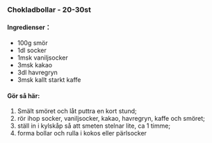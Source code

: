 ### Chokladbollar - 20-30st

#### Ingredienser：
* 100g smör
* 1dl socker
* 1msk vaniljsocker
* 3msk kakao
* 3dl havregryn
* 3msk kallt starkt kaffe

#### Gör så här:
1. Smält smöret och låt puttra en kort stund; 
2. rör ihop socker, vaniljsocker, kakao, havregryn, kaffe och smöret; 
3. ställ in i kylskåp så att smeten stelnar lite, ca 1 timme; 
4. forma bollar och rulla i kokos eller pärlsocker
